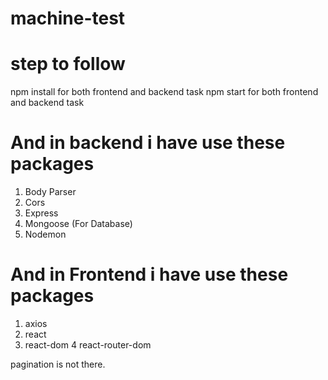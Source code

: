 # machine-test

# step to follow

npm install for both frontend and backend task
npm start for both frontend and backend task

# And in backend i have use these packages

1. Body Parser
2. Cors
3. Express
4. Mongoose (For Database)
5. Nodemon

# And in Frontend i have use these packages

1. axios
2. react
3. react-dom
4 react-router-dom

pagination is not there.
